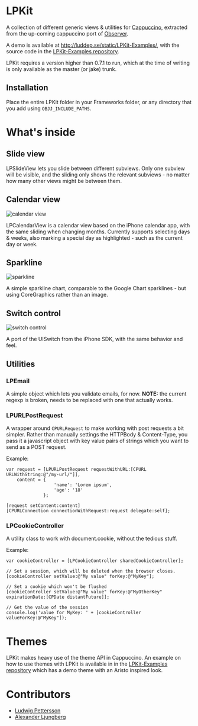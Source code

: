 # LPKit
A collection of different generic views & utilities for [Cappuccino](http://cappuccino.org/), extracted from the up-coming cappuccino port of [Observer](http://observerapp.com/).

A demo is available at <http://luddep.se/static/LPKit-Examples/>, with the source code in the [LPKit-Examples repository](https://github.com/luddep/LPKit-Examples).

LPKit requires a version higher than 0.7.1 to run, which at the time of writing is only available as the master (or jake) trunk.

## Installation

Place the entire LPKit folder in your Frameworks folder, or any directory that you add using `OBJJ_INCLUDE_PATHS`.

# What's inside

## Slide view

LPSlideView lets you slide between different subviews. Only one subview will be visible, and the sliding only shows the relevant subviews - no matter how many other views might be between them.

## Calendar view

![calendar view](http://dl.getdropbox.com/u/24582/github/LPKit/calendarview.png)

LPCalendarView is a calendar view based on the iPhone calendar app, with the same sliding when changing months. Currently supports selecting days & weeks, also marking a special day as highlighted - such as the current day or week.

## Sparkline

![sparkline](http://dl.getdropbox.com/u/24582/github/LPKit/sparkline.png)

A simple sparkline chart, comparable to the Google Chart sparklines - but using CoreGraphics rather than an image.

## Switch control

![switch control](http://dl.getdropbox.com/u/24582/github/LPKit/switch.png)

A port of the UISwitch from the iPhone SDK, with the same behavior and feel.

## Utilities

### LPEmail

A simple object which lets you validate emails, for now. **NOTE:** the current regexp is broken, needs to be replaced with one that actually works.

### LPURLPostRequest

A wrapper around `CPURLRequest` to make working with post requests a bit simpler.
Rather than manually settings the HTTPBody & Content-Type, you pass it a javascript object with key value pairs of strings which you want to send as a POST request.

Example:

    var request = [LPURLPostRequest requestWithURL:[CPURL URLWithString:@"/my-url/"]],
        content = {
                      'name': 'Lorem ipsum',
                      'age': '18'
                  };
    
    [request setContent:content]
    [CPURLConnection connectionWithRequest:request delegate:self];

### LPCookieController

A utility class to work with document.cookie, without the tedious stuff.

Example:

    var cookieController = [LPCookieController sharedCookieController];
    
    // Set a session, which will be deleted when the browser closes.
    [cookieController setValue:@"My value" forKey:@"MyKey"];
    
    // Set a cookie which won't be flushed
    [cookieController setValue:@"My value" forKey:@"MyOtherKey" expirationDate:[CPDate distantFuture]];
    
    // Get the value of the session
    console.log('value for MyKey: ' + [cookieController valueForKey:@"MyKey"]);

# Themes

LPKit makes heavy use of the theme API in Cappuccino.
An example on how to use themes with LPKit is available in in the [LPKit-Examples repository](https://github.com/luddep/LPKit-Examples) which has a demo theme with an Aristo inspired look.

# Contributors
* [Ludwig Pettersson](http://github.com/luddep)
* [Alexander Ljungberg](http://github.com/aljungberg)